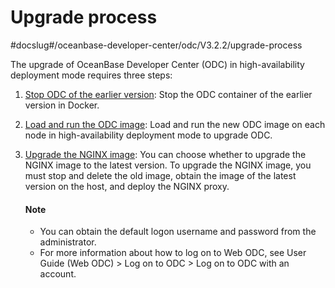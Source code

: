 Upgrade process 
====================================
#docslug#/oceanbase-developer-center/odc/V3.2.2/upgrade-process


The upgrade of OceanBase Developer Center (ODC) in high-availability deployment mode requires three steps:

1. [Stop ODC of the earlier version](../4.upgrade-high-availability-odc/2.ha-odc-stop-the-old-odc-version.md): Stop the ODC container of the earlier version in Docker.

   

2. [Load and run the ODC image](../4.upgrade-high-availability-odc/3.upgrade-load-and-run-ha-odc-images.md): Load and run the new ODC image on each node in high-availability deployment mode to upgrade ODC.

   

3. [Upgrade the NGINX image](../4.upgrade-high-availability-odc/4.upgrade-nginx-image.md): You can choose whether to upgrade the NGINX image to the latest version. To upgrade the NGINX image, you must stop and delete the old image, obtain the image of the latest version on the host, and deploy the NGINX proxy. 

    <main id="notice" type='explain'>
      <h4>Note</h4>
      <ul>
      <li>You can obtain the default logon username and password from the administrator. </li>
      <li>For more information about how to log on to Web ODC, see User Guide (Web ODC) > Log on to ODC > Log on to ODC with an account.</li>
      </ul>
    </main>
     
   

   
   








